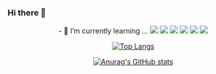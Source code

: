 ### Hi there 👋

<!--
**kimnamhyeon0112/kimnamhyeon0112** is a ✨ _special_ ✨ repository because its `README.md` (this file) appears on your GitHub profile.

Here are some ideas to get you started:

- 🔭 I’m currently working on ...
- 🌱 I’m currently learning ...
- 👯 I’m looking to collaborate on ...
- 🤔 I’m looking for help with ...
- 💬 Ask me about ...
- 📫 How to reach me: ...
- 😄 Pronouns: ...
- ⚡ Fun fact: ...
-->

<div align=center>
  - 🌱 I’m currently learning ...
  
  
  
<img src="https://img.shields.io/badge/C-5C2D91?style=flat-square&logo=C&logoColor=white"/>
<img src="https://img.shields.io/badge/C++-00599C?style=flat-square&logo=C%2B%2B&logoColor=white"/>
<img src="https://img.shields.io/badge/Python-3776AB?style=flat-square&logo=PYTHON&logoColor=White"/>
<img src="https://img.shields.io/badge/HTML5-E34F26?style=flat-square&logo=HTML5&logoColor=White"/>
<img src="https://img.shields.io/badge/CSS3-1572B6?style=flat-square&logo=CSS3&logoColor=White"/>
<img src="https://img.shields.io/badge/JAVASCRIPT-F7DF1E?style=flat-square&logo=Javascript&logoColor=white"/>
  
[![Top Langs](https://github-readme-stats.vercel.app/api/top-langs/?username=kimnamhyeon0112&layout=compact)](https://github.com/kimnamhyeon0112/github-readme-stats)

[![Anurag's GitHub stats](https://github-readme-stats.vercel.app/api?username=kimnamhyeon0112)](https://github.com/kimnamhyeon0112/github-readme-stats)
</div>
